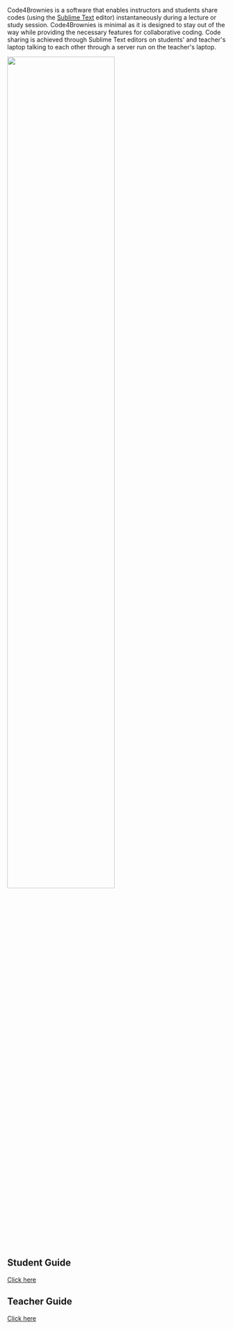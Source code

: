 Code4Brownies is a  software that enables instructors and students share codes (using the [Sublime Text](https://www.sublimetext.com/3) editor) instantaneously during a lecture or study session.  Code4Brownies is minimal as it is designed to stay out of the way while providing the necessary features for collaborative coding.  Code sharing is achieved through Sublime Text editors on students' and teacher's laptop talking to each other through a server run on the teacher's laptop.

<img src="diagram.png" width=70% align="middle">

## Student Guide

[Click here](STUDENT.md)

## Teacher Guide

[Click here](TEACHER.md)





